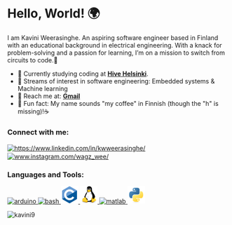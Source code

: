 <!---
kavini9/kavini9 is a ✨ special ✨ repository because its `README.md` (this file) appears on your GitHub profile.
You can click the Preview link to take a look at your changes.
--->

<h1 align="left">Hello, World! 🌍</h1>

<p align="left">I am Kavini Weerasinghe. An aspiring software engineer based in Finland with an educational background in electrical engineering. With a knack for problem-solving and a passion for learning, I’m on a mission to switch from circuits to code.🎯
</p>

- 🌱 Currently studying coding at **[Hive Helsinki](https://www.hive.fi/)**.
- 🚀 Streams of interest in software engineering: Embedded systems & Machine learning 
- 📧 Reach me at: **[Gmail](kavini.w.weerasinghe@gmail.com)**
- 👻 Fun fact:  My name sounds "my coffee" in Finnish (though the "h" is missing)!☕️


<h3 align="left">Connect with me:</h3>
<p align="left">
<a href="https://linkedin.com/in/https://www.linkedin.com/in/kwweerasinghe/" target="blank"><img align="center" src="https://raw.githubusercontent.com/rahuldkjain/github-profile-readme-generator/master/src/images/icons/Social/linked-in-alt.svg" alt="https://www.linkedin.com/in/kwweerasinghe/" height="30" width="40" /></a>
<a href="https://instagram.com/www.instagram.com/wagz_wee/" target="blank"><img align="center" src="https://raw.githubusercontent.com/rahuldkjain/github-profile-readme-generator/master/src/images/icons/Social/instagram.svg" alt="www.instagram.com/wagz_wee/" height="30" width="40" /></a>
</p>

<h3 align="left">Languages and Tools:</h3>
<p align="left"> <a href="https://www.arduino.cc/" target="_blank" rel="noreferrer"> <img src="https://cdn.worldvectorlogo.com/logos/arduino-1.svg" alt="arduino" width="40" height="40"/> </a> <a href="https://www.gnu.org/software/bash/" target="_blank" rel="noreferrer"> <img src="https://www.vectorlogo.zone/logos/gnu_bash/gnu_bash-icon.svg" alt="bash" width="40" height="40"/> </a> <a href="https://www.cprogramming.com/" target="_blank" rel="noreferrer"> <img src="https://raw.githubusercontent.com/devicons/devicon/master/icons/c/c-original.svg" alt="c" width="40" height="40"/> </a> <a href="https://www.linux.org/" target="_blank" rel="noreferrer"> <img src="https://raw.githubusercontent.com/devicons/devicon/master/icons/linux/linux-original.svg" alt="linux" width="40" height="40"/> </a> <a href="https://www.mathworks.com/" target="_blank" rel="noreferrer"> <img src="https://upload.wikimedia.org/wikipedia/commons/2/21/Matlab_Logo.png" alt="matlab" width="40" height="40"/> </a> <a href="https://www.python.org" target="_blank" rel="noreferrer"> <img src="https://raw.githubusercontent.com/devicons/devicon/master/icons/python/python-original.svg" alt="python" width="40" height="40"/> </a> 
</p>

<p align="left"> <img src="https://komarev.com/ghpvc/?username=kavini9&label=Profile%20views&color=0e75b6&style=flat" alt="kavini9" /> </p>


